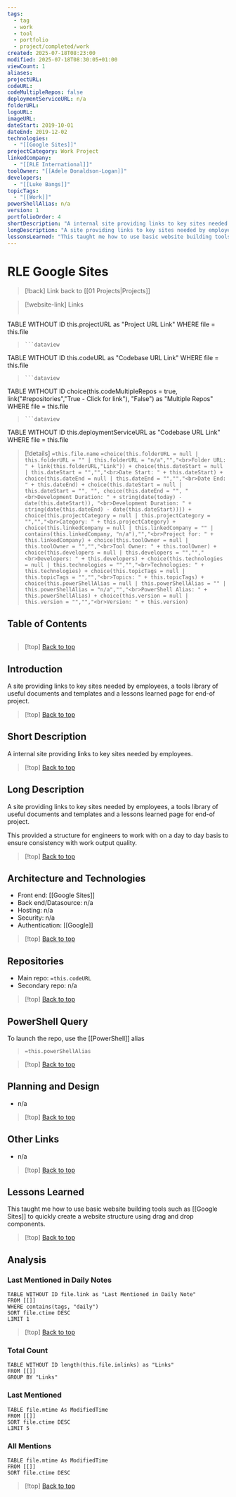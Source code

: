 ```yaml
---
tags:
  - tag
  - work
  - tool
  - portfolio
  - project/completed/work
created: 2025-07-18T08:23:00
modified: 2025-07-18T08:30:05+01:00
viewCount: 1
aliases: 
projectURL: 
codeURL: 
codeMultipleRepos: false
deploymentServiceURL: n/a
folderURL: 
logoURL: 
imageURL: 
dateStart: 2019-10-01
dateEnd: 2019-12-02
technologies:
  - "[[Google Sites]]"
projectCategory: Work Project
linkedCompany:
  - "[[RLE International]]"
toolOwner: "[[Adele Donaldson-Logan]]"
developers:
  - "[[Luke Bangs]]"
topicTags:
  - "[[Work]]"
powerShellAlias: n/a
version: 1
portfolioOrder: 4
shortDescription: "A internal site providing links to key sites needed by employees."
longDescription: "A site providing links to key sites needed by employees, a tools library of useful documents and templates and a lessons learned page for end-of project.\nThis provided a structure for engineers to work with on a day to day basis to ensure consistency with work output quality."
lessonsLearned: "This taught me how to use basic website building tools such as [[Google Sites]] to quickly create a website structure using drag and drop components."
---
```

# RLE Google Sites

> [!back] Link back to [[01 Projects|Projects]]

>[!website-link] Links
> ```dataview
TABLE WITHOUT ID this.projectURL as "Project URL Link"
WHERE file = this.file
>```
>```dataview
TABLE WITHOUT ID this.codeURL as "Codebase URL Link"
WHERE file = this.file
>```
>```dataview
TABLE WITHOUT ID choice(this.codeMultipleRepos = true, link("#repositories","True - Click for link"), "False") as "Multiple Repos"
WHERE file = this.file
>```
>```dataview
TABLE WITHOUT ID this.deploymentServiceURL as "Codebase URL Link"
WHERE file = this.file

>[!details]  `=this.file.name`
>`=choice(this.folderURL = null | this.folderURL = "" | this.folderURL = "n/a","","<br>Folder URL: " + link(this.folderURL,"Link")) + choice(this.dateStart = null | this.dateStart = "","","<br>Date Start: " + this.dateStart) + choice(this.dateEnd = null | this.dateEnd = "","","<br>Date End: " + this.dateEnd) + choice(this.dateStart = null | this.dateStart = "", "", choice(this.dateEnd = "", "<br>Development Duration: " + string(date(today) - date(this.dateStart)), "<br>Development Duration: " + string(date(this.dateEnd) - date(this.dateStart)))) + choice(this.projectCategory = null | this.projectCategory = "","","<br>Category: " + this.projectCategory) + choice(this.linkedCompany = null | this.linkedCompany = "" | contains(this.linkedCompany, "n/a"),"","<br>Project for: " + this.linkedCompany) + choice(this.toolOwner = null | this.toolOwner = "","","<br>Tool Owner: " + this.toolOwner) + choice(this.developers = null | this.developers = "","","<br>Developers: " + this.developers) + choice(this.technologies = null | this.technologies = "","","<br>Technologies: " + this.technologies) + choice(this.topicTags = null | this.topicTags = "","","<br>Topics: " + this.topicTags) + choice(this.powerShellAlias = null | this.powerShellAlias = "" | this.powerShellAlias = "n/a","","<br>PowerShell Alias: " + this.powerShellAlias) + choice(this.version = null | this.version = "","","<br>Version: " + this.version)`

## Table of Contents

```table-of-contents
```

>[!top] [Back to top](#Table%20of%20Contents)

## Introduction

A site providing links to key sites needed by employees, a tools library of useful documents and templates and a lessons learned page for end-of project.

>[!top] [Back to top](#Table%20of%20Contents)

## Short Description

A internal site providing links to key sites needed by employees.

>[!top] [Back to top](#Table%20of%20Contents)

## Long Description

A site providing links to key sites needed by employees, a tools library of useful documents and templates and a lessons learned page for end-of project.

This provided a structure for engineers to work with on a day to day basis to ensure consistency with work output quality.

>[!top] [Back to top](#Table%20of%20Contents)

## Architecture and Technologies

- Front end: [[Google Sites]]
- Back end/Datasource: n/a
- Hosting: n/a
- Security: n/a
- Authentication: [[Google]]

>[!top] [Back to top](#Table%20of%20Contents)

## Repositories

- Main repo: `=this.codeURL`
- Secondary repo: n/a

>[!top] [Back to top](#Table%20of%20Contents)

## PowerShell Query

To launch the repo, use the [[PowerShell]] alias 

> `=this.powerShellAlias`

>[!top] [Back to top](#Table%20of%20Contents)

## Planning and Design

- n/a

>[!top] [Back to top](#Table%20of%20Contents)

## Other Links

- n/a

>[!top] [Back to top](#Table%20of%20Contents)

## Lessons Learned

This taught me how to use basic website building tools such as [[Google Sites]] to quickly create a website structure using drag and drop components.

>[!top] [Back to top](#Table%20of%20Contents)

## Analysis

### Last Mentioned in Daily Notes

```dataview
TABLE WITHOUT ID file.link as "Last Mentioned in Daily Note"
FROM [[]]
WHERE contains(tags, "daily")
SORT file.ctime DESC
LIMIT 1
```

>[!top] [Back to top](#Table%20of%20Contents)

### Total Count

```dataview
TABLE WITHOUT ID length(this.file.inlinks) as "Links"
FROM [[]]
GROUP BY "Links"
```

### Last Mentioned

```dataview
TABLE file.mtime As ModifiedTime
FROM [[]]
SORT file.ctime DESC
LIMIT 5
```

### All Mentions

```dataview
TABLE file.mtime As ModifiedTime
FROM [[]]
SORT file.ctime DESC
```

>[!top] [Back to top](#Table%20of%20Contents)